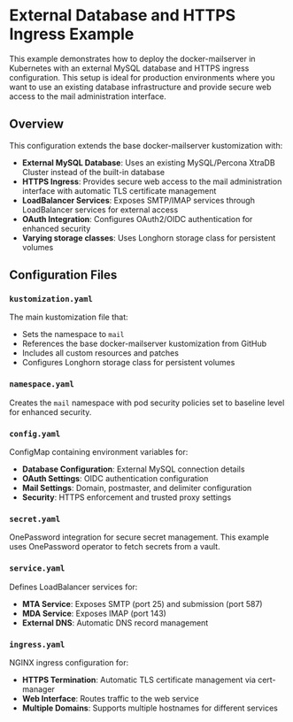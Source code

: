 # External Database and HTTPS Ingress Example

This example demonstrates how to deploy the docker-mailserver in Kubernetes with an external MySQL database and HTTPS ingress configuration. This setup is ideal for production environments where you want to use an existing database infrastructure and provide secure web access to the mail administration interface.

## Overview

This configuration extends the base docker-mailserver kustomization with:

- **External MySQL Database**: Uses an existing MySQL/Percona XtraDB Cluster instead of the built-in database
- **HTTPS Ingress**: Provides secure web access to the mail administration interface with automatic TLS certificate management
- **LoadBalancer Services**: Exposes SMTP/IMAP services through LoadBalancer services for external access
- **OAuth Integration**: Configures OAuth2/OIDC authentication for enhanced security
- **Varying storage classes**: Uses Longhorn storage class for persistent volumes

## Configuration Files

### `kustomization.yaml`

The main kustomization file that:

- Sets the namespace to `mail`
- References the base docker-mailserver kustomization from GitHub
- Includes all custom resources and patches
- Configures Longhorn storage class for persistent volumes

### `namespace.yaml`

Creates the `mail` namespace with pod security policies set to baseline level for enhanced security.

### `config.yaml`

ConfigMap containing environment variables for:

- **Database Configuration**: External MySQL connection details
- **OAuth Settings**: OIDC authentication configuration
- **Mail Settings**: Domain, postmaster, and delimiter configuration
- **Security**: HTTPS enforcement and trusted proxy settings

### `secret.yaml`

OnePassword integration for secure secret management. This example uses OnePassword operator to fetch secrets from a vault.

### `service.yaml`

Defines LoadBalancer services for:

- **MTA Service**: Exposes SMTP (port 25) and submission (port 587)
- **MDA Service**: Exposes IMAP (port 143)
- **External DNS**: Automatic DNS record management

### `ingress.yaml`

NGINX ingress configuration for:

- **HTTPS Termination**: Automatic TLS certificate management via cert-manager
- **Web Interface**: Routes traffic to the web service
- **Multiple Domains**: Supports multiple hostnames for different services

